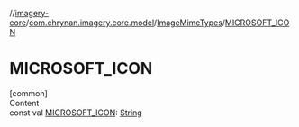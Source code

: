 //[imagery-core](../../../index.md)/[com.chrynan.imagery.core.model](../index.md)/[ImageMimeTypes](index.md)/[MICROSOFT_ICON](-m-i-c-r-o-s-o-f-t_-i-c-o-n.md)



# MICROSOFT_ICON  
[common]  
Content  
const val [MICROSOFT_ICON](-m-i-c-r-o-s-o-f-t_-i-c-o-n.md): [String](https://kotlinlang.org/api/latest/jvm/stdlib/kotlin/-string/index.html)  



